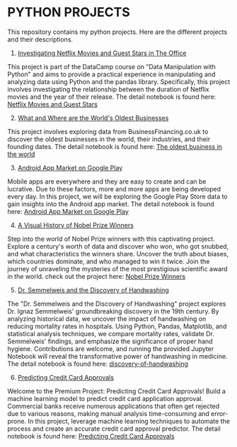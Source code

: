 # PYTHON PROJECTS

This repository contains my python projects. Here are the different projects and their descriptions.

1. [Investigating Netflix Movies and Guest Stars in The Office](#Netflix-Movies)

This project is part of the DataCamp course on "Data Manipulation with Python" and aims to provide a practical experience in manipulating and analyzing data using Python and the pandas library. Specifically, this project involves investigating the relationship between the duration of Netflix movies and the year of their release. The detail notebook is found here: <a href="https://github.com/nguneonard/Python_projects/tree/main/NETFLIX">Netflix Movies and Guest Stars</a>

2. [What and Where are the World's Oldest Businesses](#The-oldest-business-in-the-world)

This project involves exploring data from BusinessFinancing.co.uk to discover the oldest businesses in the world, their industries, and their founding dates.
The detail notebook is found here: <a href="https://github.com/nguneonard/Python_projects/tree/main/What%20and%20Where%20are%20the%20World's%20Oldest%20Businesses">The oldest business in the world</a>

3. [Android App Market on Google Play](#Android-App-Market-on-Google-Play)

Mobile apps are everywhere and they are easy to create and can be lucrative. Due to these factors, more and more apps are being developed every day. In this project, we will be exploring the Google Play Store data to gain insights into the Android app market.
The detail notebook is found here: <a href="https://github.com/nguneonard/Python_projects/tree/main/The%20Android%20App%20Market%20on%20Google%20Play">Android App Market on Google Play</a>

4. [A Visual History of Nobel Prize Winners](#Nobel-Prize-Winners)

Step into the world of Nobel Prize winners with this captivating project. Explore a century's worth of data and discover who won, who got snubbed, and what characteristics the winners share. Uncover the truth about biases, which countries dominate, and who managed to win it twice. Join the journey of unraveling the mysteries of the most prestigious scientific award in the world. check out the project here: <a href="https://github.com/nguneonard/Python_projects/tree/main/History%20of%20Nobel%20Prize%20Winners">Nobel Prize Winners</a>

5. [ Dr. Semmelweis and the Discovery of Handwashing](#Discovery-of-Handwashing)

The "Dr. Semmelweis and the Discovery of Handwashing" project explores Dr. Ignaz Semmelweis' groundbreaking discovery in the 19th century. By analyzing historical data, we uncover the impact of handwashing on reducing mortality rates in hospitals. Using Python, Pandas, Matplotlib, and statistical analysis techniques, we compare mortality rates, validate Dr. Semmelweis' findings, and emphasize the significance of proper hand hygiene. Contributions are welcome, and running the provided Jupyter Notebook will reveal the transformative power of handwashing in medicine.
The detail notebook is found here: <a href="https://github.com/nguneonard/Python_projects/tree/main/Dr.%20Semmelweis%20and%20the%20Discovery%20of%20Handwashing">discovery-of-handwashing</a>

6. [Predicting Credit Card Approvals](#Credit_card_approval)

Welcome to the Premium Project: Predicting Credit Card Approvals! Build a machine learning model to predict credit card application approval. Commercial banks receive numerous applications that often get rejected due to various reasons, making manual analysis time-consuming and error-prone. In this project, leverage machine learning techniques to automate the process and create an accurate credit card approval predictor. The detail notebook is found here: <a href="https://github.com/nguneonard/Python_projects/tree/main/Predicting%20Credit%20Card%20Approvals">Predicting Credit Card Approvals</a>





